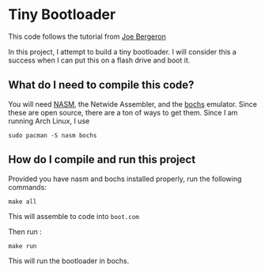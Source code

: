 # Tiny Bootloader

This code follows the tutorial from [Joe Bergeron](http://joebergeron.io/posts/post_two.html)

In this project, I attempt to build a tiny bootloader. I will consider this a success when I
can put this on a flash drive and boot it.

## What do I need to compile this code?
You will need [NASM](https://www.nasm.us/), the Netwide Assembler, and the
[bochs](http://bochs.sourceforge.net/) emulator. Since these are open source,
there are a ton of ways to get them. Since I am running Arch Linux, I use

`sudo pacman -S nasm bochs`

## How do I compile and run this project
Provided you have nasm and bochs installed properly, run the following commands:

`make all`

This will assemble to code into `boot.com`

Then run :

`make run`

This will run the bootloader in bochs.
